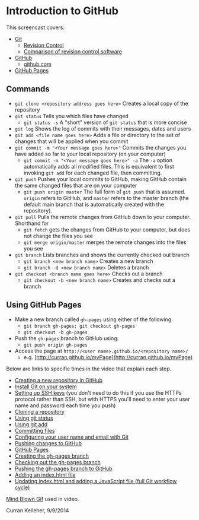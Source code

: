 # Introduction to GitHub

This screencast covers:

 * [Git](http://en.wikipedia.org/wiki/Git_(software))
   * [Revision Control](http://en.wikipedia.org/wiki/Revision_control)
   * [Comparison of revision control software](http://en.wikipedia.org/wiki/Comparison_of_revision_control_software)
 * [GitHub](http://en.wikipedia.org/wiki/GitHub)
   * [github.com](https://github.com/)
 * [GitHub Pages](https://pages.github.com/)

## Commands

 * `git clone <repository address goes here>` Creates a local copy of the repository
 * `git status` Tells you which files have changed
   * `git status -s` A "short" version of `git status` that is more concise
 * `git log` Shows the log of commits with their messages, dates and users
 * `git add <file name goes here>` Adds a file or directory to the set of changes that will be applied when you commit
 * `git commit -m "<Your message goes here>"` Commits the changes you have added so far to your local repository (on your computer)
   * `git commit -m "<Your message goes here>" -a` The `-a` option automatically adds all modified files. This is equivalent to first invoking `git add` for each changed file, then committing.
 * `git push` Pushes your local commits to GitHub, making GitHub contain the same changed files that are on your computer
   * `git push origin master` The full form of `git push` that is assumed. `origin` refers to GitHub, and `master` refers to the master branch (the default main branch that is automatically created with the repository).
 * `git pull` Pulls the remote changes from GitHub down to your computer. Shorthand for
   * `git fetch` gets the changes from GitHub to your computer, but does not change the files you see
   * `git merge origin/master` merges the remote changes into the files you see
 * `git branch` Lists branches and shows the currently checked out branch
   * `git branch <new branch name>` Creates a new branch
   * `git branch -d <new branch name>` Deletes a branch
 * `git checkout <branch name goes here>` Checks out a branch
   * `git checkout -b <new branch name>` Creates and checks out a branch

## Using GitHub Pages

 * Make a new branch called `gh-pages` using either of the following:
   * `git branch gh-pages; git checkout gh-pages`
   * `git checkout -b gh-pages`
 * Push the `gh-pages` branch to GitHub using:
   * `git push origin gh-pages`
 * Access the page at `http://<user name>.github.io/<repository name>/`
   * e.g. [http://curran.github.io/myPage](http://curran.github.io/myPage)
 
Below are links to specific times in the video that explain each step.

*   [Creating a new repository in GitHub](http://youtu.be/Q6HbQRWAMM4?t=2m2s)
*   [Install Git on your system](http://youtu.be/Q6HbQRWAMM4?t=4m50s)
*   [Setting up SSH keys](http://youtu.be/Q6HbQRWAMM4?t=5m56s)&nbsp;(you don't need to do this if you use the HTTPs protocol rather than SSH, but with HTTPS you'll need to enter your user name and password each time you push)
*   [Cloning a repository](http://youtu.be/Q6HbQRWAMM4?t=9m35s)
*   [Using git status](http://youtu.be/Q6HbQRWAMM4?t=10m32s)
*   [Using git add](http://youtu.be/Q6HbQRWAMM4?t=10m56s)
*   [Committing files](http://youtu.be/Q6HbQRWAMM4?t=11m7s)
*   [Configuring your user name and email with Git](http://youtu.be/Q6HbQRWAMM4?t=11m39s)
*   [Pushing changes to GitHub](http://youtu.be/Q6HbQRWAMM4?t=12m57s)
*   [GitHub Pages](http://youtu.be/Q6HbQRWAMM4?t=16m56s)
*   [Creating the gh-pages branch](http://youtu.be/Q6HbQRWAMM4?t=17m36s)
*   [Checking out the gh-pages branch](http://youtu.be/Q6HbQRWAMM4?t=18m7s)
*   [Pushing the gh-pages branch to GitHub](http://youtu.be/Q6HbQRWAMM4?t=19m58s)
*   [Adding an index.html file](http://youtu.be/Q6HbQRWAMM4?t=22m24s)
*   [Updating index.html and adding a JavaScript file (full Git workflow cycle)](http://youtu.be/Q6HbQRWAMM4?t=27m25s)


[Mind Blown Gif](http://mindblowngifs.tumblr.com/post/32712441400) used in video.

Curran Kelleher, 9/9/2014
